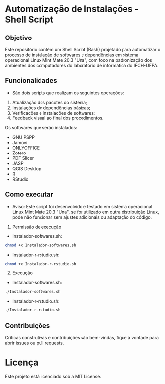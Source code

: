 # Automatização de Instalações - Shell Script

## Objetivo
Este repositório contém um Shell Script (Bash) projetado para automatizar o processo de instalação de softwares e dependências em sistema operacional Linux Mint Mate 20.3 "Una", com foco na padronização dos ambientes dos computadores do laboratório de informática do IFCH-UFPA.

## Funcionalidades

- São dois scripts que realizam os seguintes operações:

1. Atualização dos pacotes do sistema;
2. Instalações de dependências básicas;
3. Verificações e instalações de softwares;
4. Feedback visual ao final dos procedimentos.

Os softwares que serão instalados:
- GNU PSPP
- Jamovi
- ONLYOFFICE
- Zotero
- PDF Slicer
- JASP
- QGIS Desktop
- R
- RStudio

## Como executar

- Aviso: Este script foi desenvolvido e testado em sistema operacional Linux Mint Mate 20.3 "Una", se for utilizado em outra distribuição Linux, pode não funcionar sem ajustes adicionais ou adaptação do código. 

1. Permissão de execução 

- Instalador-softwares.sh:

```Bash
chmod +x Instalador-softwares.sh
```

- Instalador-r-rstudio.sh:
```Bash
chmod +x Instalador-r-rstudio.sh
```

2. Execução

- Instalador-softwares.sh:
```Bash
./Instalador-softwares.sh
```
- Instalador-r-rstudio.sh:
```Bash
./Instalador-r-rstudio.sh
```

## Contribuições
Críticas construtivas e contribuições são bem-vindas, fique à vontade para abrir issues ou pull requests.

# Licença 
Este projeto está licenciado sob a MIT License.




